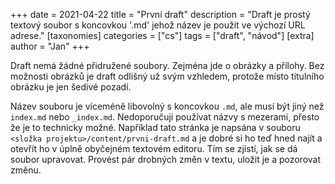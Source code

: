 +++
date = 2021-04-22
title = "První draft"
description = "Draft je prostý textový soubor s koncovkou '.md' jehož název je použit ve výchozí URL adrese."
[taxonomies]
categories = ["cs"]
tags = ["draft", "návod"]
[extra]
author = "Jan"
+++

Draft nemá žádné přidružené soubory.
Zejména jde o obrázky a přílohy. 
Bez možnosti obrázků je draft odlišný už svým vzhledem, protože místo titulního obrázku je jen šedivé pozadí.

Název souboru je víceméně libovolný s koncovkou `.md`, ale musí být jiný než `index.md` nebo `_index.md`. 
Nedoporučuji používat názvy s mezerami, přesto že je to technicky možné.
Například tato stránka je napsána v souboru `<složka projektu>/content/prvni-draft.md` a je dobré si ho teď hned najít a otevřít ho v úplně obyčejném textovém editoru. Tím se zjistí, jak se dá soubor upravovat.
Provést pár drobných změn v textu, uložit je a pozorovat změnu.
